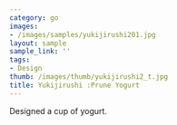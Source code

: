 ```yaml
---
category: go
images:
- /images/samples/yukijirushi201.jpg
layout: sample
sample_link: ''
tags:
- Design
thumb: /images/thumb/yukijirushi2_t.jpg
title: Yukijirushi :Prune Yogurt
---
```

Designed a cup of yogurt.